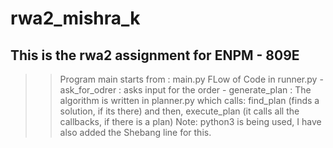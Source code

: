 # rwa2_mishra_k
This is the rwa2 assignment for ENPM - 809E
------------------------------------------------
>> Program main starts from : main.py
>> FLow of Code in runner.py
    - ask_for_odrer : asks input for the order
    - generate_plan : The algorithm is written in planner.py which calls:
        find_plan (finds a solution, if its there) and then, 
        execute_plan (it calls all the callbacks, if there is a plan)
>> Note: python3 is being used, I have also added the Shebang line for this.
